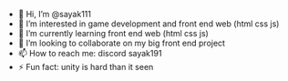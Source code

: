 - 👋 Hi, I’m @sayak111
- 👀 I’m interested in game development and front end web (html css js)
- 🌱 I’m currently learning front end web (html css js)
- 💞️ I’m looking to collaborate on my big front end project
- 📫 How to reach me: discord sayak191
- ⚡ Fun fact: unity is hard than it seen

<!---
sayak111/sayak111 is a ✨ special ✨ repository because its `README.md` (this file) appears on your GitHub profile.
You can click the Preview link to take a look at your changes.
--->
